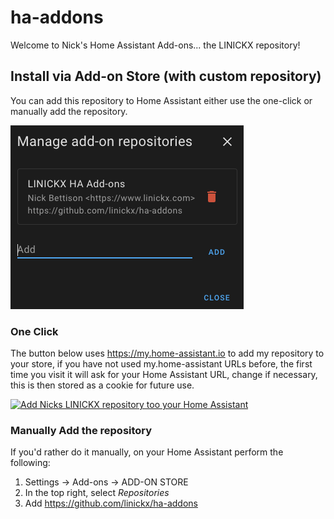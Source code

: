# ha-addons

Welcome to Nick's Home Assistant Add-ons... the LINICKX repository!

## Install via Add-on Store (with custom repository)

You can add this repository to Home Assistant either use the one-click or manually add the repository.

![Screenshot of Repo](img/ha-repo.png)

### One Click

The button below uses https://my.home-assistant.io to add my repository to your store, if you have not used my.home-assistant URLs before, the first time you visit it will ask for your Home Assistant URL, change if necessary, this is then stored as a cookie for future use.

[![Add Nicks LINICKX repository too your Home Assistant](https://my.home-assistant.io/badges/supervisor_add_addon_repository.svg)](https://my.home-assistant.io/redirect/supervisor_add_addon_repository/?repository_url=https%3A%2F%2Fgithub.com%2Flinickx%2Fha-addons)


### Manually Add the repository

If you'd rather do it manually, on your Home Assistant perform the following:

1. Settings -> Add-ons -> ADD-ON STORE
2. In the top right, select _Repositories_
3. Add https://github.com/linickx/ha-addons

